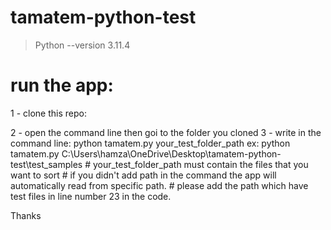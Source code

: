 # tamatem-python-test

> Python --version
> 3.11.4

# run the app:
1 - clone this repo: 

2 - open the command line then goi to the folder you cloned
3 - write in the command line:
    python tamatem.py <optinal> your_test_folder_path
    ex:
      python tamatem.py C:\Users\hamza\OneDrive\Desktop\tamatem-python-test\test_samples
    # your_test_folder_path must contain the files that you want to sort
    # if you didn't add path in the command the app will automatically read from specific path.
    # please add the path which have test files in line number 23 in the code.

Thanks

